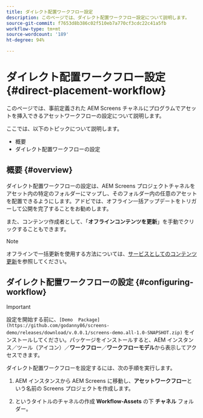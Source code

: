 ```yaml
---
title: ダイレクト配置ワークフロー設定
description: このページでは、ダイレクト配置ワークフロー設定について説明します。
source-git-commit: f7653d8b386c02f510eb7a770cf3cdc22c41a5fb
workflow-type: tm+mt
source-wordcount: '189'
ht-degree: 94%

---
```



# ダイレクト配置ワークフロー設定 {#direct-placement-workflow}

このページでは、事前定義された AEM Screens チャネルにプログラムでアセットを挿入できるアセットワークフローの設定について説明します。

ここでは、以下のトピックについて説明します。

* 概要
* ダイレクト配置ワークフローの設定

## 概要 {#overview}

ダイレクト配置ワークフローの設定は、AEM Screens プロジェクトチャネルをアセット内の特定のフォルダーにマップし、そのフォルダー内の任意のアセットを配置できるようにします。アドビでは、オフライン一括アップデートをトリガーして公開を完了することをお勧めします。

また、コンテンツ作成者として、「**オフラインコンテンツを更新**」を手動でクリックすることもできます。

>[!NOTE]
>
>オフラインで一括更新を使用する方法については、[サービスとしてのコンテンツ更新](/help/user-guide/content-update-as-a-service.md)を参照してください。

## ダイレクト配置ワークフローの設定 {#configuring-workflow}

>[!IMPORTANT]
>
>設定を開始する前に、`[Demo  Package](https://github.com/godanny86/screens-demo/releases/download/v.0.0.1/screens-demo.all-1.0-SNAPSHOT.zip)` をインストールしてください。パッケージをインストールすると、AEM インスタンス／ツール（アイコン）／**ワークフロー**／**ワークフローモデル**&#x200B;から表示してアクセスできます。

ダイレクト配置ワークフローを設定するには、次の手順を実行します。

1. AEM インスタンスから AEM Screens に移動し、**アセットワークフロー**&#x200B;という名前の Screens プロジェクトを作成します。

1. というタイトルのチャネルの作成 **Workflow-Assets** の下 **チャネル** フォルダー。

